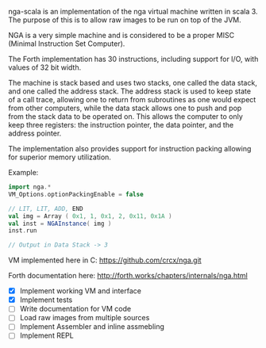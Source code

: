 nga-scala is an implementation of the nga virtual machine written in scala 3.
The purpose of this is to allow raw images to be run on top of the JVM. 

NGA is a very simple machine and is considered to be a proper MISC (Minimal Instruction Set Computer).

The Forth implementation has 30 instructions, including support for I/O, with values of 32 bit width. 

The machine is stack based and uses two stacks, one called the data stack, and one called the address stack.
The address stack is used to keep state of a call trace, allowing one to return from subroutines as one would expect from other computers, while the data stack allows one to push and pop from the stack data to be operated on. This allows the computer to only keep three registers: the instruction pointer, the data pointer, and the address pointer. 

The implementation also provides support for instruction packing allowing for superior memory utilization. 

Example: 

```scala
import nga.*
VM_Options.optionPackingEnable = false

// LIT, LIT, ADD, END
val img = Array ( 0x1, 1, 0x1, 2, 0x11, 0x1A )
val inst = NGAInstance( img )
inst.run

// Output in Data Stack -> 3
```

VM implemented here in C:
https://github.com/crcx/nga.git

Forth documentation here: 
http://forth.works/chapters/internals/nga.html


- [x] Implement working VM and interface
- [x] Implement tests
- [ ] Write documentation for VM code
- [ ] Load raw images from multiple sources
- [ ] Implement Assembler and inline assmebling
- [ ] Implement REPL 
